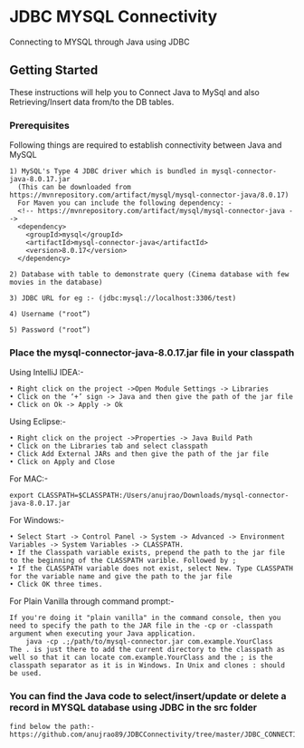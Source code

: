 # JDBC MYSQL Connectivity

Connecting to MYSQL through Java using JDBC

## Getting Started

These instructions will help you to Connect Java to MySql and also Retrieving/Insert data from/to the DB tables.

### Prerequisites

Following things are required to establish connectivity between Java and MySQL

```
1) MySQL's Type 4 JDBC driver which is bundled in mysql-connector-java-8.0.17.jar 
  (This can be downloaded from https://mvnrepository.com/artifact/mysql/mysql-connector-java/8.0.17)
  For Maven you can include the following dependency: - 
  <!-- https://mvnrepository.com/artifact/mysql/mysql-connector-java -->
  <dependency>
    <groupId>mysql</groupId>
    <artifactId>mysql-connector-java</artifactId>
    <version>8.0.17</version>
  </dependency>
  
2) Database with table to demonstrate query (Cinema database with few movies in the database) 

3) JDBC URL for eg :- (jdbc:mysql://localhost:3306/test) 

4) Username ("root”) 

5) Password ("root”) 

```

### Place the mysql-connector-java-8.0.17.jar file in your classpath

Using IntelliJ IDEA:-
```
• Right click on the project ->Open Module Settings -> Libraries
• Click on the ‘+’ sign -> Java and then give the path of the jar file
• Click on Ok -> Apply -> Ok
```

Using Eclipse:-
```
• Right click on the project ->Properties -> Java Build Path
• Click on the Libraries tab and select classpath 
• Click Add External JARs and then give the path of the jar file
• Click on Apply and Close
```

For MAC:-
```
export CLASSPATH=$CLASSPATH:/Users/anujrao/Downloads/mysql-connector-java-8.0.17.jar
```

For Windows:-
```
• Select Start -> Control Panel -> System -> Advanced -> Environment Variables -> System Variables -> CLASSPATH.
• If the Classpath variable exists, prepend the path to the jar file  to the beginning of the CLASSPATH varible. Followed by ;
• If the CLASSPATH variable does not exist, select New. Type CLASSPATH for the variable name and give the path to the jar file
• Click OK three times.

```
For Plain Vanilla through command prompt:-
```
If you're doing it "plain vanilla" in the command console, then you need to specify the path to the JAR file in the -cp or -classpath argument when executing your Java application.
	java -cp .;/path/to/mysql-connector.jar com.example.YourClass
The . is just there to add the current directory to the classpath as well so that it can locate com.example.YourClass and the ; is the classpath separator as it is in Windows. In Unix and clones : should be used.

```

### You can find the Java code to select/insert/update or delete a record in MYSQL database using JDBC in the src folder

```
find below the path:-
https://github.com/anujrao89/JDBCConnectivity/tree/master/JDBC_CONNECTIVITY/src
```

